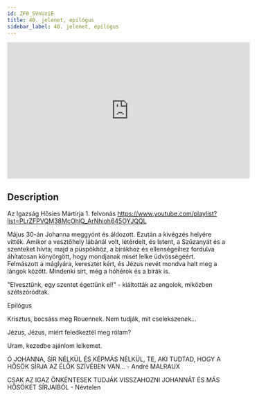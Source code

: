 ```yaml
---
id: ZF0_SVnUziE
title: 40. jelenet, epilógus
sidebar_label: 40. jelenet, epilógus
---
```


<iframe
  width="560"
  height="315"
  src="https://www.youtube.com/embed/ZF0_SVnUziE"
  title="YouTube video player"
  frameborder="0"
  allow="accelerometer; autoplay; clipboard-write; encrypted-media; gyroscope; picture-in-picture; web-share"
  referrerpolicy="strict-origin-when-cross-origin"
  allowfullscreen
></iframe>

## Description

Az Igazság Hősies Mártírja 1. felvonás
https://www.youtube.com/playlist?list=PLrZFPVQM38McOhlQ_ArNhioh645OYJQQL

Május 30-án Johanna meggyónt és áldozott. Ezután a kivégzés helyére vitték. Amikor a vesztőhely lábánál volt, letérdelt, és Istent, a Szűzanyát és a szenteket hívta; majd a püspökhöz, a bírákhoz és ellenségeihez fordulva áhítatosan könyörgött, hogy mondjanak misét lelke üdvösségéért. Felmászott a máglyára, keresztet kért, és Jézus nevét mondva halt meg a lángok között. Mindenki sírt, még a hóhérok és a bírák is.

"Elvesztünk, egy szentet égettünk el!" - kiáltották az angolok, miközben szétszóródtak.

Epilógus

Krisztus, bocsáss meg Rouennek. Nem tudják, mit cselekszenek...

Jézus, Jézus, miért feledkeztél meg rólam?

Uram, kezedbe ajánlom lelkemet.



Ó JOHANNA, SÍR NÉLKÜL ÉS KÉPMÁS NÉLKÜL, TE, AKI TUDTAD, HOGY A HŐSÖK SÍRJA AZ ÉLŐK SZÍVÉBEN VAN... - André MALRAUX


CSAK AZ IGAZ ÖNKÉNTESEK TUDJÁK VISSZAHOZNI JOHANNÁT ÉS MÁS HŐSÖKET SÍRJAIBÓL - Névtelen
